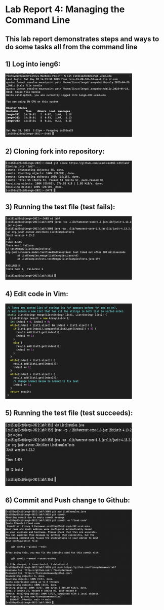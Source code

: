 # Lab Report 4: Managing the Command Line
## This lab report demonstrates steps and ways to do some tasks all from the command line

## 1) Log into ieng6:

<img src="ieng6.png" width="400" height="200">

## 2) Cloning fork into repository:

<img src="clonefork.png" width="400" height="100">

## 3) Running the test file (test fails):

<img src="runTestFail.png" width="400" height="200">

## 4) Edit code in Vim:

<img src="fixedCode.png" width="400" height="300">

## 5) Running the test file (test succeeds):

<img src="runTestSuccess.png" width="400" height="200">

## 6) Commit and Push change to Github:

<img src="gitCommitPush.png" width="400" height="300">
